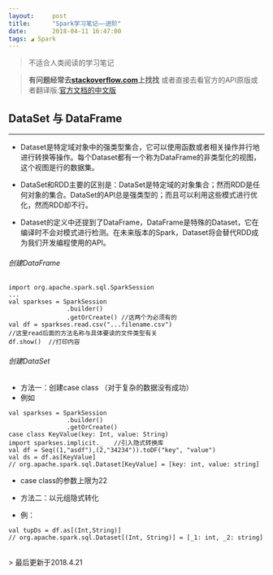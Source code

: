 ```yaml
---
layout:     post
title:      "Spark学习笔记——进阶"
date:       2018-04-11 16:47:00
tags: ◢ Spark
---
```

> 不适合人类阅读的学习笔记

> **有问题经常去[stackoverflow.com](https://stackoverflow.com/)上找找**
> 或者直接去看官方的API原版或者翻译版:[官方文档的中文版](http://spark.apachecn.org/)


## DataSet 与 DataFrame
---

- Dataset是特定域对象中的强类型集合，它可以使用函数或者相关操作并行地进行转换等操作。每个Dataset都有一个称为DataFrame的非类型化的视图，这个视图是行的数据集。

- DataSet和RDD主要的区别是：DataSet是特定域的对象集合；然而RDD是任何对象的集合。DataSet的API总是强类型的；而且可以利用这些模式进行优化，然而RDD却不行。

- Dataset的定义中还提到了DataFrame，DataFrame是特殊的Dataset，它在编译时不会对模式进行检测。在未来版本的Spark，Dataset将会替代RDD成为我们开发编程使用的API。

###### 创建DataFrame
```
import org.apache.spark.sql.SparkSession
...
val sparkses = SparkSession
				.builder()
                .getOrCreate() //这两个为必须有的
val df = sparkses.read.csv("...filename.csv")
//这里read后面的方法名称与具体要读的文件类型有关
df.show()  //打印内容
```

###### 创建DataSet

-  方法一：创建case class （对于复杂的数据没有成功）
- 例如
```
val sparkses = SparkSession
				.builder()
                .getOrCreate()
case class KeyValue(key: Int, value: String)
import sparkses.implicit._   //引入隐式转换库
val df = Seq((1,"asdf"),(2,"34234")).toDF("key", "value")
val ds = df.as[KeyValue]
// org.apache.spark.sql.Dataset[KeyValue] = [key: int, value: string]
```

- case class的参数上限为22

- 方法二：以元组隐式转化
- 例：
```
val tupDs = df.as[(Int,String)]
// org.apache.spark.sql.Dataset[(Int, String)] = [_1: int, _2: string]
```




<br>
> 最后更新于2018.4.21
